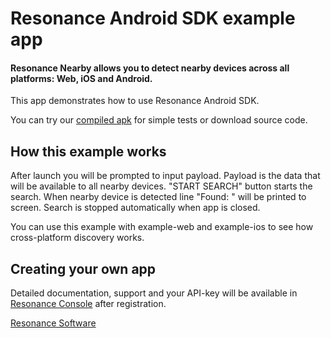 # Resonance Android SDK example app
#### Resonance Nearby allows you to detect nearby devices across all platforms: Web, iOS and Android.

This app demonstrates how to use Resonance Android SDK.

You can try our [compiled apk](https://cdn.getresonance.net/examples/android/resonance-example.apk) for simple tests or download source code.


## How this example works
After launch you will be prompted to input payload. Payload is the data that will be available to all
nearby devices. "START SEARCH" button starts the search. When nearby device is detected
line "Found: <payload>" will be printed to screen.
Search is stopped automatically when app is closed.

You can use this example with example-web and example-ios to see how cross-platform discovery works.

## Creating your own app
Detailed documentation, support and your API-key will be available in [Resonance Console](https://console.getresonance.net) after registration.

[Resonance Software](http://www.getresonance.net/)